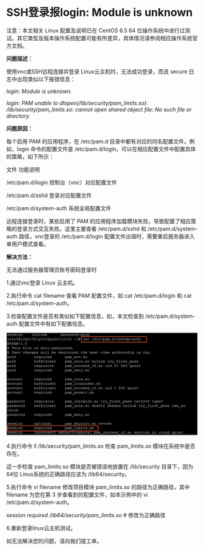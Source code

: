# SSH登录报login: Module is unknown




注意：本文相关 Linux 配置及说明已在 CentOS 6.5 64 位操作系统中进行过测试。其它类型及版本操作系统配置可能有所差异，具体情况请参阅相应操作系统官方文档。



**问题描述：**

使用vnc或SSH远程连接并登录 Linux云主机时，无法成功登录，而且 secure 日志中出现类似以下报错信息：

*login: Module is unknown.*

*login: PAM unable to dlopen(/lib/security/pam_limits.so): /lib/security/pam_limits.so: cannot open shared object file: No such file or directory.*



**问题原因：**

每个启用 PAM 的应用程序，在 /etc/pam.d 目录中都有对应的同名配置文件。例如，login 命令的配置文件是 /etc/pam.d/login，可以在相应配置文件中配置具体的策略，如下所示：

文件	功能说明

/etc/pam.d/login	控制台（vnc）对应配置文件

/etc/pam.d/sshd	登录对应配置文件

/etc/pam.d/system-auth	系统全局配置文件

远程连接登录时，某些启用了 PAM 的应用程序加载模块失败，导致配置了相应策略的登录方式交互失败。这里主要查看 /etc/pam.d/sshd 和 /etc/pam.d/system-auth 路径，vnc登录的 /etc/pam.d/login 配置文件出错时，需要重启服务器进入单用户模式查看。

**解决方法：**

无法通过服务器管理员账号密码登录时

1.通过vnc登录 Linux 云主机。

2.执行命令 cat filename 查看 PAM 配置文件，如 cat /etc/pam.d/login 和 cat /etc/pam.d/system-auth。

3.检查配置文件是否有类似如下配置信息，如，本文检查到 /etc/pam.d/system-auth 配置文件中有如下配置信息。

![](https://github.com/jdcloudcom/cn/blob/cn-VirtualMachine-Linux/image/Elastic-Compute/Virtual-Machine/Linux/SSH%E7%99%BB%E5%BD%95%E6%8A%A5loginModule%20is%20unknown01.png)

4.执行命令 ll /lib/security/pam_limits.so 检查 pam_limits.so 模块在系统中是否存在。

这一步检查 pam_limits.so 模块是否被错误地放置在 /lib/security 目录下，因为64位 Linux系统的正确路径应该为 /lib64/security。

5.执行命令 vi filename 修改项目模块 pam_limits.so 的路径为正确路径，其中 filename 为您在第 3 步查看到的配置文件，如本示例中的 vi /etc/pam.d/system-auth。

*session    required     /lib64/security/pam_limits.so*     # 修改为正确路径

6.重新登录linux云主机测试。



如无法解决您的问题，请向我们提工单。